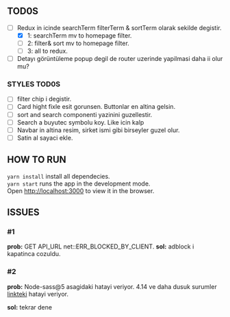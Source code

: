 ## TOD0S

- [ ] Redux in icinde searchTerm filterTerm & sortTerm olarak sekilde degistir.
  - [x] 1: searchTerm mv to homepage filter.
  - [ ] 2: filter& sort mv to homepage filter.
  - [ ] 3: all to redux.
- [ ] Detayı görüntüleme popup degil de router uzerinde yapilmasi daha ii olur mu?

### STYLES TOD0S

- [ ] filter chip i degistir.
- [ ] Card hight fixle esit gorunsen. Buttonlar en altina gelsin.
- [ ] sort and search componenti yazinini guzellestir.
- [ ] Search a buyutec symbolu koy. Like icin kalp
- [ ] Navbar in altina resim, sirket ismi gibi birseyler guzel olur.
- [ ] Satin al sayaci ekle.

## HOW TO RUN

`yarn install` install all dependecies.\
`yarn start` runs the app in the development mode.\
Open [http://localhost:3000](http://localhost:3000) to view it in the browser.

## ISSUES

### #1

**prob:** GET API_URL net::ERR_BLOCKED_BY_CLIENT.
**sol:** adblock i kapatinca cozuldu.

### #2

**prob:** Node-sass@5 asagidaki hatayi veriyor. 4.14 ve daha dusuk surumler [linkteki](https://stackoverflow.com/questions/64625050/error-node-sass-version-5-0-0-is-incompatible-with-4-0-0) hatayi veriyor.

**sol:** tekrar dene
